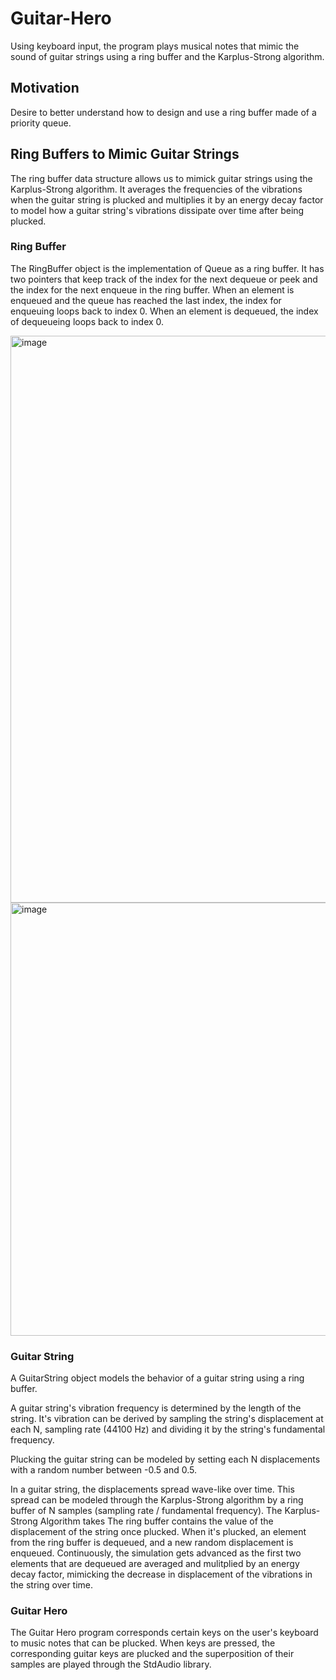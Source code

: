 # Guitar-Hero
Using keyboard input, the program plays musical notes that mimic the sound of guitar strings using a ring buffer and the Karplus-Strong algorithm. 

## Motivation 
Desire to better understand how to design and use a ring buffer made of a priority queue. 

## Ring Buffers to Mimic Guitar Strings 
The ring buffer data structure allows us to mimick guitar strings using the Karplus-Strong algorithm. It averages the frequencies of the vibrations when the guitar string is plucked and multiplies it by an energy decay factor to model how a guitar string's vibrations dissipate over time after being plucked.

### Ring Buffer 
The RingBuffer object is the implementation of Queue as a ring buffer. It has two pointers that keep track of the index for the next dequeue or peek and the index for the next enqueue in the ring buffer. When an element is enqueued and the queue has reached the last index, the index for enqueuing loops back to index 0. When an element is dequeued, the index of dequeueing loops back to index 0. 

<img width="907" alt="image" src="https://user-images.githubusercontent.com/83928244/136636469-dc78058b-36d2-4a7b-9a17-a5af0d2d2e4e.png">

<img width="693" alt="image" src="https://user-images.githubusercontent.com/83928244/136636489-629b064e-c936-4c9a-99da-0e154c53b8c4.png">

### Guitar String

A GuitarString object models the behavior of a guitar string using a ring buffer.

A guitar string's vibration frequency is determined by the length of the string. It's vibration can be derived by sampling the string's displacement at each N, sampling rate (44100 Hz) and dividing it by the string's fundamental frequency. 

Plucking the guitar string can be modeled by setting each N displacements with a random number between -0.5 and 0.5.

In a guitar string, the displacements spread wave-like over time. This spread can be modeled through the Karplus-Strong algorithm by a ring buffer of N samples (sampling rate / fundamental frequency). The Karplus-Strong Algorithm takes The ring buffer contains the value of the displacement of the string once plucked. When it's plucked, an element from the ring buffer is dequeued, and a new random displacement is enqueued. Continuously, the simulation gets advanced as the first two elements that are dequeued are averaged and mulitplied by an energy decay factor, mimicking the decrease in displacement of the vibrations in the string over time. 

### Guitar Hero
The Guitar Hero program corresponds certain keys on the user's keyboard to music notes that can be plucked. When keys are pressed, the corresponding guitar keys are plucked and the superposition of their samples are played through the StdAudio library.
